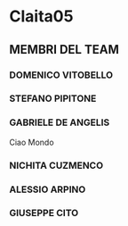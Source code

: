 # Claita05

## MEMBRI DEL TEAM 


### DOMENICO VITOBELLO
### STEFANO PIPITONE
### GABRIELE DE ANGELIS
Ciao Mondo
### NICHITA CUZMENCO
### ALESSIO ARPINO
### GIUSEPPE CITO
